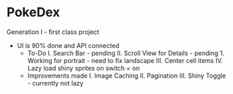 # PokeDex
Generation I - first class project

- UI is 90% done and API connected
    * To-Do
        I. Search Bar - pending
        II. Scroll View for Details - pending
            1. Working for portrait - need to fix landscape
        III. Center cell items
        IV. Lazy load shiny sprites on switch = on
    * Improvements made
        I. Image Caching
        II. Pagination
        III. Shiny Toggle - currently not lazy
